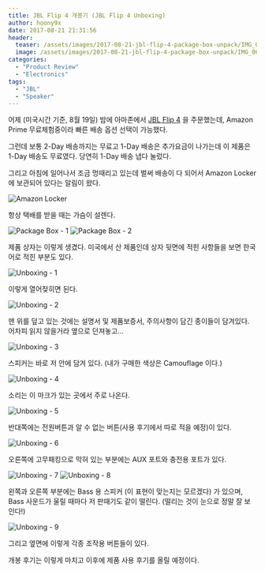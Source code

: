 ```yaml
---
title: JBL Flip 4 개봉기 (JBL Flip 4 Unboxing)
author: hoony9x
date: 2017-08-21 21:31:56
header:
  teaser: /assets/images/2017-08-21-jbl-flip-4-package-box-unpack/IMG_0627.jpg
  image: /assets/images/2017-08-21-jbl-flip-4-package-box-unpack/IMG_0627.jpg
categories:
  - "Product Review"
  - "Electronics"
tags:
  - "JBL"
  - "Speaker"
---
```


어제 (미국시간 기준, 8월 19일) 밤에 아마존에서 [JBL Flip 4](http://www.jbl.com/bluetooth-speakers/JBL+Flip+4.html) 을 주문했는데, Amazon Prime 무료체험중이라 빠른 배송 옵션 선택이 가능했다.

그런데 보통 2-Day 배송까지는 무료고 1-Day 배송은 추가요금이 나가는데 이 제품은 1-Day 배송도 무료였다. 당연히 1-Day 배송 냅다 눌렀다.

<!-- more -->

그리고 아침에 일어나서 조금 멍때리고 있는데 벌써 배송이 다 되어서 Amazon Locker에 보관되어 있다는 알림이 왔다.

![Amazon Locker](/assets/images/2017-08-21-jbl-flip-4-package-box-unpack/IMG_0627.jpg)

항상 택배를 받을 때는 가슴이 설렌다.

![Package Box - 1](/assets/images/2017-08-21-jbl-flip-4-package-box-unpack/IMG_0626.jpg)
![Package Box - 2](/assets/images/2017-08-21-jbl-flip-4-package-box-unpack/IMG_0627.jpg)

제품 상자는 이렇게 생겼다. 미국에서 산 제품인데 상자 뒷면에 적힌 사항들을 보면 한국어로 적힌 부분도 있다.

![Unboxing - 1](/assets/images/2017-08-21-jbl-flip-4-package-box-unpack/IMG_0628.jpg)

이렇게 열어젖히면 된다.

![Unboxing - 2](/assets/images/2017-08-21-jbl-flip-4-package-box-unpack/IMG_0630.jpg)

맨 위를 덮고 있는 것에는 설명서 및 제품보증서, 주의사항이 담긴 종이들이 담겨있다. 어차피 읽지 않을거라 옆으로 던져놓고...

![Unboxing - 3](/assets/images/2017-08-21-jbl-flip-4-package-box-unpack/IMG_0629.jpg)

스피커는 바로 저 안에 담겨 있다. (내가 구매한 색상은 Camouflage 이다.)

![Unboxing - 4](/assets/images/2017-08-21-jbl-flip-4-package-box-unpack/IMG_0631.jpg)

소리는 이 마크가 있는 곳에서 주로 나온다.

![Unboxing - 5](/assets/images/2017-08-21-jbl-flip-4-package-box-unpack/IMG_0632.jpg)

반대쪽에는 전원버튼과 알 수 없는 버튼(사용 후기에서 따로 적을 예정)이 있다.

![Unboxing - 6](/assets/images/2017-08-21-jbl-flip-4-package-box-unpack/IMG_0632.jpg)

오른쪽에 고무패킹으로 막혀 있는 부분에는 AUX 포트와 충전용 포트가 있다.

![Unboxing - 7](/assets/images/2017-08-21-jbl-flip-4-package-box-unpack/IMG_0633.jpg)
![Unboxing - 8](/assets/images/2017-08-21-jbl-flip-4-package-box-unpack/IMG_0634.jpg)

왼쪽과 오른쪽 부분에는 Bass 용 스피커 (이 표현이 맞는지는 모르겠다) 가 있으며, Bass 사운드가 울릴 때마다 저 판때기도 같이 떨린다. (떨리는 것이 눈으로 정말 잘 보인다!)

![Unboxing - 9](/assets/images/2017-08-21-jbl-flip-4-package-box-unpack/IMG_0636.jpg)

그리고 옆면에 이렇게 각종 조작용 버튼들이 있다.

개봉 후기는 이렇게 마치고 이후에 제품 사용 후기를 올릴 예정이다.

